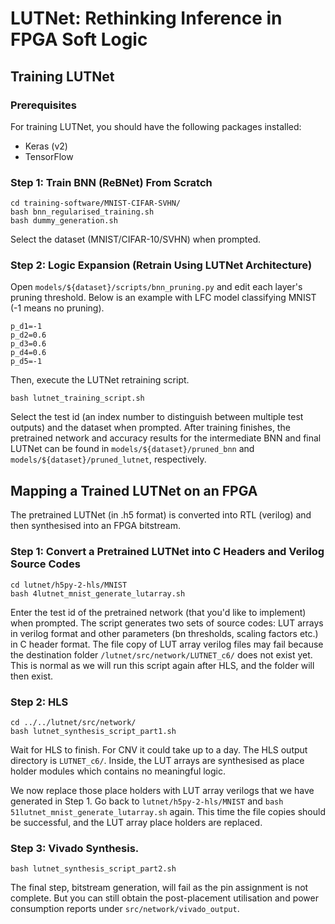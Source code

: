 # LUTNet: Rethinking Inference in FPGA Soft Logic

## Training LUTNet

### Prerequisites

For training LUTNet, you should have the following packages installed:
* Keras (v2)
* TensorFlow

### Step 1: Train BNN (ReBNet) From Scratch

```
cd training-software/MNIST-CIFAR-SVHN/
bash bnn_regularised_training.sh
bash dummy_generation.sh
```

Select the dataset (MNIST/CIFAR-10/SVHN) when prompted.

### Step 2: Logic Expansion (Retrain Using LUTNet Architecture)

Open `models/${dataset}/scripts/bnn_pruning.py` and edit each layer's pruning threshold. Below is an example with LFC model classifying MNIST (-1 means no pruning).

```
p_d1=-1
p_d2=0.6
p_d3=0.6
p_d4=0.6
p_d5=-1
```
Then, execute the LUTNet retraining script.

```
bash lutnet_training_script.sh
```

Select the test id (an index number to distinguish between multiple test outputs) and the dataset when prompted. After training finishes, the pretrained network and accuracy results for the intermediate BNN and final LUTNet can be found in `models/${dataset}/pruned_bnn` and `models/${dataset}/pruned_lutnet`, respectively.

## Mapping a Trained LUTNet on an FPGA

The pretrained LUTNet (in .h5 format) is converted into RTL (verilog) and then synthesised into an FPGA bitstream.

### Step 1: Convert a Pretrained LUTNet into C Headers and Verilog Source Codes

```
cd lutnet/h5py-2-hls/MNIST
bash 4lutnet_mnist_generate_lutarray.sh
```
Enter the test id of the pretrained network (that you'd like to implement) when prompted.
The script generates two sets of source codes: LUT arrays in verilog format and other parameters (bn thresholds, scaling factors etc.) in C header format.
The file copy of LUT array verilog files may fail because the destination folder `/lutnet/src/network/LUTNET_c6/` does not exist yet.
This is normal as we will run this script again after HLS, and the folder will then exist.

### Step 2: HLS

```
cd ../../lutnet/src/network/
bash lutnet_synthesis_script_part1.sh
```
Wait for HLS to finish. 
For CNV it could take up to a day.
The HLS output directory is `LUTNET_c6/`.
Inside, the LUT arrays are synthesised as place holder modules which contains no meaningful logic.

We now replace those place holders with LUT array verilogs that we have generated in Step 1.
Go back to `lutnet/h5py-2-hls/MNIST` and `bash 51lutnet_mnist_generate_lutarray.sh` again.
This time the file copies should be successful, and the LUT array place holders are replaced.

### Step 3: Vivado Synthesis.

```
bash lutnet_synthesis_script_part2.sh
```

The final step, bitstream generation, will fail as the pin assignment is not complete.
But you can still obtain the post-placement utilisation and power consumption reports under `src/network/vivado_output`.

